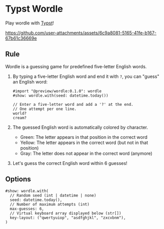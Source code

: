 # Typst Wordle

Play wordle with [Typst](https://typst.app/)!

https://github.com/user-attachments/assets/6c9a8081-5165-41fe-b167-67b61c36669e

## Rule

Wordle is a guessing game for predefined five-letter English words.

1. By typing a five-letter English word and end it with `?`, you can "guess" an English word:

    ```typ
    #import "@preview/wordle:0.1.0": wordle
    #show: wordle.with(seed: datetime.today())

    // Enter a five-letter word and add a '?' at the end.
    // One attempt per one line.
    world?
    cream?
    ```

2. The guessed English word is automatically colored by character.
    - Green: The letter appears in that position in the correct word
    - Yellow: The letter appears in the correct word (but not in that position)
    - Gray: The letter does not appear in the correct word (anymore)

3. Let's guess the correct English word within 6 guesses!

## Options

```typst
#show: wordle.with(
  // Random seed (int | datetime | none)
  seed: datetime.today(),
  // Number of maximum attempts (int)
  max-guesses: 6,
  // Virtual keyboard array displayed below (str[])
  key-layout: ("qwertyuiop", "asdfghjkl", "zxcvbnm"),
)
```
